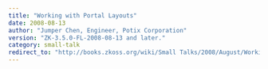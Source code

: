 ```yaml
---
title: "Working with Portal Layouts"
date: 2008-08-13
author: "Jumper Chen, Engineer, Potix Corporation"
version: "ZK-3.5.0-FL-2008-08-13 and later."
category: small-talk
redirect_to: "http://books.zkoss.org/wiki/Small Talks/2008/August/Working with Portal Layouts"
---
```

